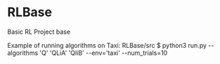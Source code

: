 # RLBase
Basic RL Project base

Example of running algorithms on Taxi:
RLBase/src $ python3 run.py --algorithms 'Q' 'QLiA' 'QIiB' --env='taxi' --num_trials=10
